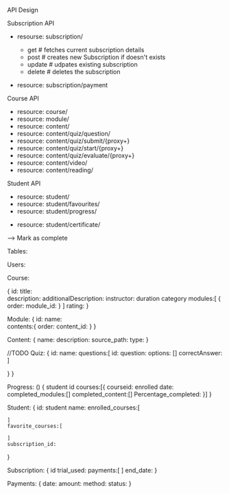 API Design

Subscription API

- resourse: subscription/
    - get # fetches current subscription details
    - post # creates new Subscription if doesn't exists
    - update # udpates existing subscription
    - delete # deletes the subscription 

- resource: subscription/payment



Course API

- resource: course/
- resource: module/
- resource: content/
- resource: content/quiz/question/
- resource: content/quiz/submit/{proxy+}
- resource: content/quiz/start/{proxy+}
- resource: content/quiz/evaluate/{proxy+}
- resource: content/video/
- resource: content/reading/


Student API

- resource: student/
- resource: student/favourites/
- resource: student/progress/
<!-- - resource: student/progress/{proxy+} -->
- resource: student/certificate/
<!-- - resource: student/certificate/{proxy+} -->

--> Mark as complete

<!-- Admin API

- resouce:  -->


Tables:

Users:

Course:

{
	id:
	title:	
	description:
	additionalDescription:
	instructor:
	duration
	category
	modules:[
		{
			order:
			module_id:
		}
	]
	rating:
}

Module:
{
	id:
	name:	
	contents:{
		order:
		content_id:
	}
}

Content:
{
	name:
	description:
	source_path:
	type:
}

//TODO
Quiz:
{
	id:
	name:
	questions:[
		id: 
		question: 
		options: []
		correctAnswer: 
	]
    
  }
}

Progress: ()
{
	student id
	courses:[{
		courseid:
		enrolled date:
		completed_modules:[]
		completed_content:[]
		Percentage_completed:
	}]
}

Student:
{
	id:
	student name:
	enrolled_courses:[

	]
	favorite_courses:[
		
	]
	subscription_id:
}

Subscription:
{
	id
	trial_used:
	payments:[
	]
	end_date:
}

Payments:
{
	date:
	amount:
	method:
	status:	
}
